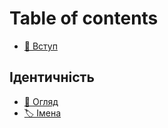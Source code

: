 # Table of contents

* [👋 Вступ](README.md)

## Ідентичність <a href="#identity" id="identity"></a>

* [👤 Огляд](identity/overview.md)
* [🏷 Імена](identity/names.md)
